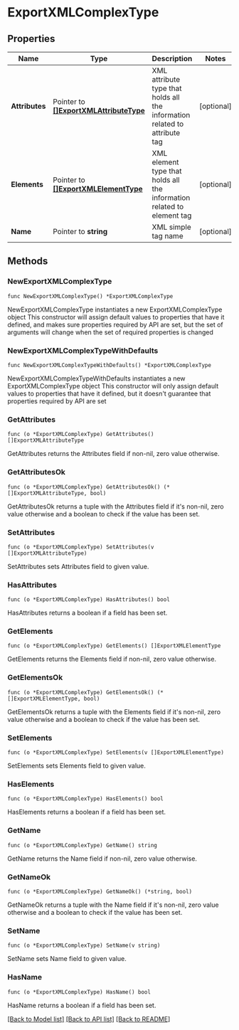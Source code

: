 # ExportXMLComplexType

## Properties

Name | Type | Description | Notes
------------ | ------------- | ------------- | -------------
**Attributes** | Pointer to [**[]ExportXMLAttributeType**](ExportXMLAttributeType.md) | XML attribute type that holds all the information related to attribute tag | [optional] 
**Elements** | Pointer to [**[]ExportXMLElementType**](ExportXMLElementType.md) | XML element type that holds all the information related to element tag | [optional] 
**Name** | Pointer to **string** | XML simple tag name | [optional] 

## Methods

### NewExportXMLComplexType

`func NewExportXMLComplexType() *ExportXMLComplexType`

NewExportXMLComplexType instantiates a new ExportXMLComplexType object
This constructor will assign default values to properties that have it defined,
and makes sure properties required by API are set, but the set of arguments
will change when the set of required properties is changed

### NewExportXMLComplexTypeWithDefaults

`func NewExportXMLComplexTypeWithDefaults() *ExportXMLComplexType`

NewExportXMLComplexTypeWithDefaults instantiates a new ExportXMLComplexType object
This constructor will only assign default values to properties that have it defined,
but it doesn't guarantee that properties required by API are set

### GetAttributes

`func (o *ExportXMLComplexType) GetAttributes() []ExportXMLAttributeType`

GetAttributes returns the Attributes field if non-nil, zero value otherwise.

### GetAttributesOk

`func (o *ExportXMLComplexType) GetAttributesOk() (*[]ExportXMLAttributeType, bool)`

GetAttributesOk returns a tuple with the Attributes field if it's non-nil, zero value otherwise
and a boolean to check if the value has been set.

### SetAttributes

`func (o *ExportXMLComplexType) SetAttributes(v []ExportXMLAttributeType)`

SetAttributes sets Attributes field to given value.

### HasAttributes

`func (o *ExportXMLComplexType) HasAttributes() bool`

HasAttributes returns a boolean if a field has been set.

### GetElements

`func (o *ExportXMLComplexType) GetElements() []ExportXMLElementType`

GetElements returns the Elements field if non-nil, zero value otherwise.

### GetElementsOk

`func (o *ExportXMLComplexType) GetElementsOk() (*[]ExportXMLElementType, bool)`

GetElementsOk returns a tuple with the Elements field if it's non-nil, zero value otherwise
and a boolean to check if the value has been set.

### SetElements

`func (o *ExportXMLComplexType) SetElements(v []ExportXMLElementType)`

SetElements sets Elements field to given value.

### HasElements

`func (o *ExportXMLComplexType) HasElements() bool`

HasElements returns a boolean if a field has been set.

### GetName

`func (o *ExportXMLComplexType) GetName() string`

GetName returns the Name field if non-nil, zero value otherwise.

### GetNameOk

`func (o *ExportXMLComplexType) GetNameOk() (*string, bool)`

GetNameOk returns a tuple with the Name field if it's non-nil, zero value otherwise
and a boolean to check if the value has been set.

### SetName

`func (o *ExportXMLComplexType) SetName(v string)`

SetName sets Name field to given value.

### HasName

`func (o *ExportXMLComplexType) HasName() bool`

HasName returns a boolean if a field has been set.


[[Back to Model list]](../README.md#documentation-for-models) [[Back to API list]](../README.md#documentation-for-api-endpoints) [[Back to README]](../README.md)


